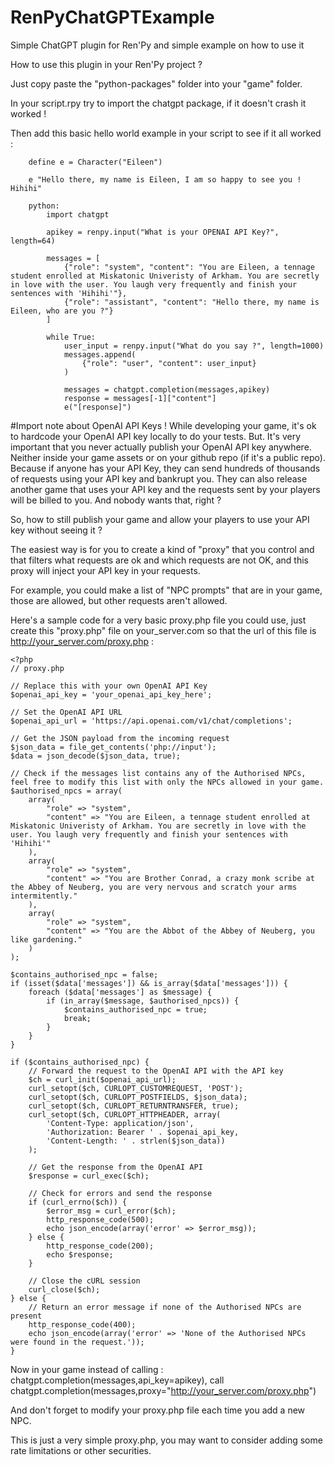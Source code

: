 # RenPyChatGPTExample
 Simple ChatGPT plugin for Ren'Py and simple example on how to use it

How to use this plugin in your Ren'Py project ?

Just copy paste the "python-packages" folder into your "game" folder.

In your script.rpy try to import the chatgpt package, if it doesn't crash it worked !

Then add this basic hello world example in your script to see if it all worked : 
```
    define e = Character("Eileen")

    e "Hello there, my name is Eileen, I am so happy to see you ! Hihihi"

    python:
        import chatgpt
        
        apikey = renpy.input("What is your OPENAI API Key?", length=64)

        messages = [
            {"role": "system", "content": "You are Eileen, a tennage student enrolled at Miskatonic Univeristy of Arkham. You are secretly in love with the user. You laugh very frequently and finish your sentences with 'Hihihi'"},
            {"role": "assistant", "content": "Hello there, my name is Eileen, who are you ?"}
        ]

        while True:
            user_input = renpy.input("What do you say ?", length=1000)
            messages.append(
                {"role": "user", "content": user_input}
            )

            messages = chatgpt.completion(messages,apikey)
            response = messages[-1]["content"]
            e("[response]")
```
#Import note about OpenAI API Keys !
While developing your game, it's ok to hardcode your OpenAI API key locally to do your tests.
But.
It's very important that you never actually publish your OpenAI API key anywhere. Neither inside your game assets or on your github repo (if it's a public repo).
Because if anyone has your API Key, they can send hundreds of thousands of requests using your API key and bankrupt you.
They can also release another game that uses your API key and the requests sent by your players will be billed to you.
And nobody wants that, right ?

So, how to still publish your game and allow your players to use your API key without seeing it ?

The easiest way is for you to create a kind of "proxy" that you control and that filters what requests are ok and which requests are not OK, and this proxy will inject your API key in your requests.

For example, you could make a list of "NPC prompts" that are in your game, those are allowed, but other requests aren't allowed.

Here's a sample code for a very basic proxy.php file you could use, just create this "proxy.php" file on your_server.com so that the url of this file is http://your_server.com/proxy.php : 
```
<?php
// proxy.php

// Replace this with your own OpenAI API Key
$openai_api_key = 'your_openai_api_key_here';

// Set the OpenAI API URL
$openai_api_url = 'https://api.openai.com/v1/chat/completions';

// Get the JSON payload from the incoming request
$json_data = file_get_contents('php://input');
$data = json_decode($json_data, true);

// Check if the messages list contains any of the Authorised NPCs, feel free to modify this list with only the NPCs allowed in your game.
$authorised_npcs = array(
    array(
        "role" => "system",
        "content" => "You are Eileen, a tennage student enrolled at Miskatonic Univeristy of Arkham. You are secretly in love with the user. You laugh very frequently and finish your sentences with 'Hihihi'"
    ),
    array(
        "role" => "system",
        "content" => "You are Brother Conrad, a crazy monk scribe at the Abbey of Neuberg, you are very nervous and scratch your arms intermitently."
    ),
    array(
        "role" => "system",
        "content" => "You are the Abbot of the Abbey of Neuberg, you like gardening."
    )
);

$contains_authorised_npc = false;
if (isset($data['messages']) && is_array($data['messages'])) {
    foreach ($data['messages'] as $message) {
        if (in_array($message, $authorised_npcs)) {
            $contains_authorised_npc = true;
            break;
        }
    }
}

if ($contains_authorised_npc) {
    // Forward the request to the OpenAI API with the API key
    $ch = curl_init($openai_api_url);
    curl_setopt($ch, CURLOPT_CUSTOMREQUEST, 'POST');
    curl_setopt($ch, CURLOPT_POSTFIELDS, $json_data);
    curl_setopt($ch, CURLOPT_RETURNTRANSFER, true);
    curl_setopt($ch, CURLOPT_HTTPHEADER, array(
        'Content-Type: application/json',
        'Authorization: Bearer ' . $openai_api_key,
        'Content-Length: ' . strlen($json_data))
    );

    // Get the response from the OpenAI API
    $response = curl_exec($ch);

    // Check for errors and send the response
    if (curl_errno($ch)) {
        $error_msg = curl_error($ch);
        http_response_code(500);
        echo json_encode(array('error' => $error_msg));
    } else {
        http_response_code(200);
        echo $response;
    }

    // Close the cURL session
    curl_close($ch);
} else {
    // Return an error message if none of the Authorised NPCs are present
    http_response_code(400);
    echo json_encode(array('error' => 'None of the Authorised NPCs were found in the request.'));
}

```

Now in your game instead of calling : chatgpt.completion(messages,api_key=apikey), call chatgpt.completion(messages,proxy="http://your_server.com/proxy.php")

And don't forget to modify your proxy.php file each time you add a new NPC.

This is just a very simple proxy.php, you may want to consider adding some rate limitations or other securities.
